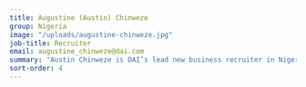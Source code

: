 ```yaml
---
title: Augustine (Austin) Chinweze
group: Nigeria
image: "/uploads/augustine-chinweze.jpg"
job-title: Recruiter
email: augustine_chinweze@dai.com
summary: "Austin Chinweze is DAI’s lead new business recruiter in Nigeria. A human resource management professional, he has five years of experience managing recruitment plans for donor agencies, private companies, government, and in-house openings. He has handled the full cycle of recruitment, from developing job profiles to offer negotiations, placement, and onboarding. Austin has a Professional Diploma in Human Resource Management. He is an Associate Member of the Chartered Institute of Personnel Management of Nigeria and a Licensed Human Resource Practitioner."
sort-order: 4
---
```

